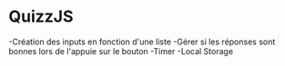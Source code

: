 # QuizzJS


-Création des inputs en fonction d'une liste
-Gérer si les réponses sont bonnes lors de l'appuie sur le bouton
-Timer
-Local Storage

